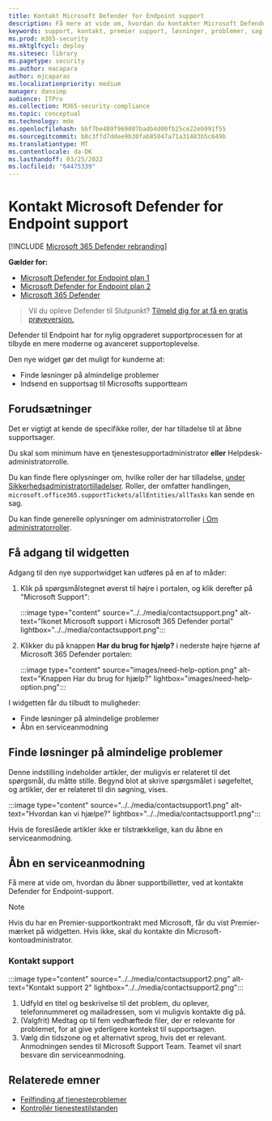 ```yaml
---
title: Kontakt Microsoft Defender for Endpoint support
description: Få mere at vide om, hvordan du kontakter Microsoft Defender for Endpoint support
keywords: support, kontakt, premier support, løsninger, problemer, sag
ms.prod: m365-security
ms.mktglfcycl: deploy
ms.sitesec: library
ms.pagetype: security
ms.author: macapara
author: mjcaparas
ms.localizationpriority: medium
manager: dansimp
audience: ITPro
ms.collection: M365-security-compliance
ms.topic: conceptual
ms.technology: mde
ms.openlocfilehash: bbf7be489f969007badb4d00fb25ce22eb991f55
ms.sourcegitcommit: b0c3ffd7ddee9b30fab85047a71a31483b5c649b
ms.translationtype: MT
ms.contentlocale: da-DK
ms.lasthandoff: 03/25/2022
ms.locfileid: "64475339"
---
```

# <a name="contact-microsoft-defender-for-endpoint-support"></a>Kontakt Microsoft Defender for Endpoint support

[!INCLUDE [Microsoft 365 Defender rebranding](../../includes/microsoft-defender.md)]


**Gælder for:**
- [Microsoft Defender for Endpoint plan 1](https://go.microsoft.com/fwlink/p/?linkid=2154037)
- [Microsoft Defender for Endpoint plan 2](https://go.microsoft.com/fwlink/p/?linkid=2154037)
- [Microsoft 365 Defender](https://go.microsoft.com/fwlink/?linkid=2118804)

> Vil du opleve Defender til Slutpunkt? [Tilmeld dig for at få en gratis prøveversion.](https://signup.microsoft.com/create-account/signup?products=7f379fee-c4f9-4278-b0a1-e4c8c2fcdf7e&ru=https://aka.ms/MDEp2OpenTrial?ocid=docs-wdatp-assignaccess-abovefoldlink)

Defender til Endpoint har for nylig opgraderet supportprocessen for at tilbyde en mere moderne og avanceret supportoplevelse.

Den nye widget gør det muligt for kunderne at:

- Finde løsninger på almindelige problemer
- Indsend en supportsag til Microsofts supportteam

## <a name="prerequisites"></a>Forudsætninger

Det er vigtigt at kende de specifikke roller, der har tilladelse til at åbne supportsager.

Du skal som minimum have en tjenestesupportadministrator **eller** Helpdesk-administratorrolle.

Du kan finde flere oplysninger om, hvilke roller der har tilladelse, [under Sikkerhedsadministratortilladelser](/azure/active-directory/roles/permissions-reference#security-administrator). Roller, der omfatter handlingen, `microsoft.office365.supportTickets/allEntities/allTasks` kan sende en sag.

Du kan finde generelle oplysninger om administratorroller [i Om administratorroller](/microsoft-365/admin/add-users/about-admin-roles?view=o365-worldwide&preserve-view=true).

## <a name="access-the-widget"></a>Få adgang til widgetten

Adgang til den nye supportwidget kan udføres på en af to måder:

1. Klik på spørgsmålstegnet øverst til højre i portalen, og klik derefter på "Microsoft Support":

   :::image type="content" source="../../media/contactsupport.png" alt-text="Ikonet Microsoft support i Microsoft 365 Defender portal" lightbox="../../media/contactsupport.png":::

2. Klikker du på knappen **Har du brug for hjælp?**  i nederste højre hjørne af Microsoft 365 Defender portalen:

   :::image type="content" source="images/need-help-option.png" alt-text="Knappen Har du brug for hjælp?" lightbox="images/need-help-option.png":::

I widgetten får du tilbudt to muligheder:

- Finde løsninger på almindelige problemer
- Åbn en serviceanmodning

## <a name="find-solutions-to-common-problems"></a>Finde løsninger på almindelige problemer

Denne indstilling indeholder artikler, der muligvis er relateret til det spørgsmål, du måtte stille. Begynd blot at skrive spørgsmålet i søgefeltet, og artikler, der er relateret til din søgning, vises.

:::image type="content" source="../../media/contactsupport1.png" alt-text="Hvordan kan vi hjælpe?" lightbox="../../media/contactsupport1.png":::

Hvis de foreslåede artikler ikke er tilstrækkelige, kan du åbne en serviceanmodning.

## <a name="open-a-service-request"></a>Åbn en serviceanmodning

Få mere at vide om, hvordan du åbner supportbilletter, ved at kontakte Defender for Endpoint-support.

> [!NOTE]
> Hvis du har en Premier-supportkontrakt med Microsoft, får du vist Premier-mærket på widgetten. Hvis ikke, skal du kontakte din Microsoft-kontoadministrator.

### <a name="contact-support"></a>Kontakt support

:::image type="content" source="../../media/contactsupport2.png" alt-text="Kontakt support 2" lightbox="../../media/contactsupport2.png"::: </br>

1. Udfyld en titel og beskrivelse til det problem, du oplever, telefonnummeret og mailadressen, som vi muligvis kontakte dig på.
2. (Valgfrit) Medtag op til fem vedhæftede filer, der er relevante for problemet, for at give yderligere kontekst til supportsagen.
3. Vælg din tidszone og et alternativt sprog, hvis det er relevant. Anmodningen sendes til Microsoft Support Team. Teamet vil snart besvare din serviceanmodning.

## <a name="related-topics"></a>Relaterede emner

- [Fejlfinding af tjenesteproblemer](troubleshoot-mdatp.md)
- [Kontrollér tjenestestilstanden](/microsoft-365/enterprise/view-service-health)

